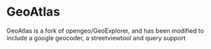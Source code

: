 # GeoAtlas

GeoAtlas is a fork of opengeo/GeoExplorer, and has been modified to include a google geocoder, a streetviewtool and query support
